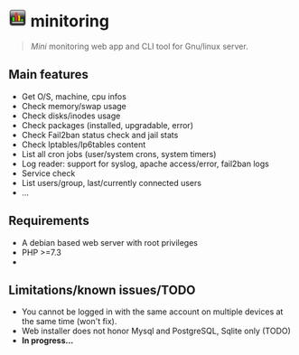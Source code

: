 # ![logo](/public/assets/img/favicon-32x32.png) minitoring

> *Mini* monitoring web app and CLI tool for Gnu/linux server. 

## Main features
- Get O/S, machine, cpu infos
- Check memory/swap usage
- Check disks/inodes usage
- Check packages (installed, upgradable, error)
- Check Fail2ban status check and jail stats
- Check Iptables/Ip6tables content
- List all cron jobs (user/system crons, system timers) 
- Log reader: support for syslog, apache access/error, fail2ban logs
- Service check 
- List users/group, last/currently connected users
- ...

## Requirements
- A debian based web server with root privileges
- PHP >=7.3
- 

## Limitations/known issues/TODO
- You cannot be logged in with the same account on multiple devices at the same time (won't fix). 
- Web installer does not honor Mysql and PostgreSQL, Sqlite only (TODO)
- **In progress...** 